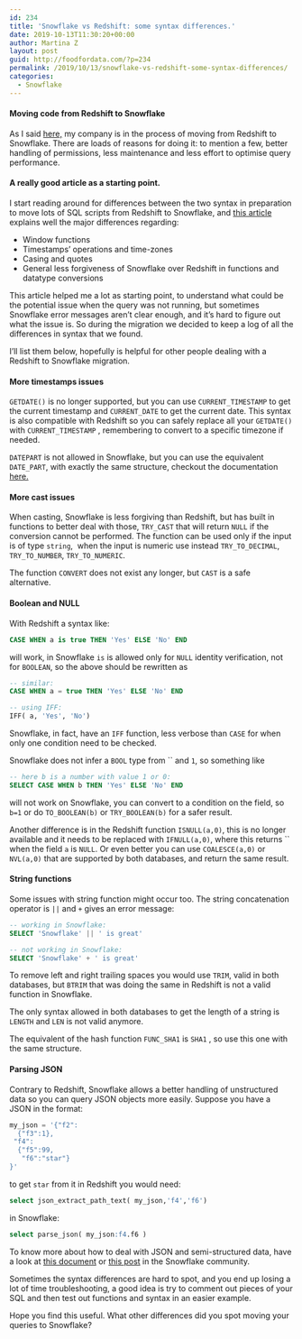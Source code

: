 ```yaml
---
id: 234
title: 'Snowflake vs Redshift: some syntax differences.'
date: 2019-10-13T11:30:20+00:00
author: Martina Z
layout: post
guid: http://foodfordata.com/?p=234
permalink: /2019/10/13/snowflake-vs-redshift-some-syntax-differences/
categories:
  - Snowflake
---
```


#### Moving code from Redshift to Snowflake

As I said <a rel="noreferrer noopener" aria-label="here, (opens in a new tab)" href="https://foodfordata.com/2019/09/29/querying-a-snowflake-database/" target="_blank">here,</a> my company is in the process of moving from Redshift to Snowflake. There are loads of reasons for doing it: to mention a few, better handling of permissions, less maintenance and less effort to optimise query performance.

#### A really good article as a starting point.

I start reading around for differences between the two syntax in preparation to move lots of SQL scripts from Redshift to Snowflake, and <a rel="noreferrer noopener" aria-label="this article (opens in a new tab)" href="https://medium.com/@jthandy/how-compatible-are-redshift-and-snowflakes-sql-syntaxes-c2103a43ae84" target="_blank">this article</a> explains well the major differences regarding:

  * Window functions
  * Timestamps&#8217; operations and time-zones
  * Casing and quotes
  * General less forgiveness of Snowflake over Redshift in functions and datatype conversions

This article helped me a lot as starting point, to understand what could be the potential issue when the query was not running, but sometimes Snowflake error messages aren&#8217;t clear enough, and it&#8217;s hard to figure out what the issue is. So during the migration we decided to keep a log of all the differences in syntax that we found.

I&#8217;ll list them below, hopefully is helpful for other people dealing with a Redshift to Snowflake migration.

#### More timestamps issues

`GETDATE()` is no longer supported, but you can use `CURRENT_TIMESTAMP` to get the current timestamp and `CURRENT_DATE` to get the current date. This syntax is also compatible with Redshift so you can safely replace all your `GETDATE()` with `CURRENT_TIMESTAMP` , remembering to convert to a specific timezone if needed.

`DATEPART` is not allowed in Snowflake, but you can use the equivalent `DATE_PART`, with exactly the same structure, checkout the documentation <a rel="noreferrer noopener" aria-label="here. (opens in a new tab)" href="https://docs.snowflake.net/manuals/sql-reference/functions/date_part.html" target="_blank">here.</a> 

#### More cast issues

When casting, Snowflake is less forgiving than Redshift, but has built in functions to better deal with those, `TRY_CAST` that will return `NULL` if the conversion cannot be performed. The function can be used only if the input is of type `string`, &nbsp;when the input is numeric use instead `TRY_TO_DECIMAL`, `TRY_TO_NUMBER`, `TRY_TO_NUMERIC`. 

The function `CONVERT` does not exist any longer, but `CAST` is a safe alternative.

#### Boolean and NULL

With Redshift a syntax like: 

```sql
CASE WHEN a is true THEN 'Yes' ELSE 'No' END
```

will work, in Snowflake `is` is allowed only for `NULL` identity verification, not for `BOOLEAN`, so the above should be rewritten as

```sql
-- similar:
CASE WHEN a = true THEN 'Yes' ELSE 'No' END

-- using IFF:
IFF( a, 'Yes', 'No')
```

Snowflake, in fact, have an `IFF` function, less verbose than `CASE` for when only one condition need to be checked.

Snowflake does not infer a `BOOL` type from `` and `1`, so something like 

```sql
-- here b is a number with value 1 or 0:
SELECT CASE WHEN b THEN 'Yes' ELSE 'No' END
```

will not work on Snowflake, you can convert to a condition on the field, so `b=1` or do `TO_BOOLEAN(b)` or `TRY_BOOLEAN(b)` for a safer result.

Another difference is in the Redshift function `ISNULL(a,0)`, this is no longer available and it needs to be replaced with `IFNULL(a,0)`, where this returns `` when the field `a` is `NULL`. Or even better you can use `COALESCE(a,0)` or `NVL(a,0)` that are supported by both databases, and return the same result.

#### String functions

Some issues with string function might occur too. The string concatenation operator is `||` and `+` gives an error message:

```sql
-- working in Snowflake:
SELECT 'Snowflake' || ' is great' 

-- not working in Snowflake:
SELECT 'Snowflake' + ' is great'
```

To remove left and right trailing spaces you would use `TRIM`, valid in both databases, but `BTRIM` that was doing the same in Redshift is not a valid function in Snowflake.

The only syntax allowed in both databases to get the length of a string is `LENGTH` and `LEN` is not valid anymore.

The equivalent of the hash function `FUNC_SHA1` is `SHA1` , so use this one with the same structure.

#### Parsing JSON

Contrary to Redshift, Snowflake allows a better handling of unstructured data so you can query JSON objects more easily. Suppose you have a JSON in the format:

```sql
my_json = '{"f2":
  {"f3":1},
 "f4":
  {"f5":99,
   "f6":"star"}
}'
```

to get `star` from it in Redshift you would need:

```sql
select json_extract_path_text( my_json,'f4','f6')
```

in Snowflake:

```sql
select parse_json( my_json:f4.f6 )
```

To know more about how to deal with JSON and semi-structured data, have a look at [this document](https://docs.snowflake.net/manuals/user-guide/querying-semistructured.html) or [this post](https://community.snowflake.com/s/article/json-data-parsing-in-snowflake) in the Snowflake community.

Sometimes the syntax differences are hard to spot, and you end up losing a lot of time troubleshooting, a good idea is try to comment out pieces of your SQL and then test out functions and syntax in an easier example.

Hope you find this useful. What other differences did you spot moving your queries to Snowflake?